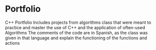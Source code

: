 # Portfolio
C++ Portfolio
Includes projects from algorithms class that were meant to practice and master the use of C++ and the application of often-used Algorithms
The comments of the code are in Spanish, as the class was given in that language and explain the functioning of the functions and actions
